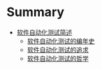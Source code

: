 # Summary

* [软件自动化测试简述](auto_basic/auto_basic.md)
   * [软件自动化测试的编年史](auto_basic/auto_basic_history.md)
   * [软件自动化测试的追求](auto_basic/auto_basic_pursue.md)
   * [软件自动化测试的哲学](auto_basic/auto_basic_philosophy.md)
